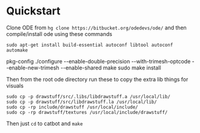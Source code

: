 # Quickstart

Clone ODE from `hg clone https://bitbucket.org/odedevs/ode/` and then compile/install ode using these commands

    sudo apt-get install build-essential autoconf libtool autoconf automake
 pkg-config
    ./configure --enable-double-precision --with-trimesh-optcode --enable-new-trimesh --enable-shared
    make
    sudo make install

Then from the root ode directory run these to copy the extra lib things for visuals

    sudo cp -p drawstuff/src/.libs/libdrawstuff.a /usr/local/lib/
    sudo cp -p drawstuff/src/libdrawstuff.la /usr/local/lib/
    sudo cp -rp include/drawstuff /usr/local/include/
    sudo cp -rp drawstuff/textures /usr/local/include/drawstuff/

Then just `cd` to catbot and `make`
